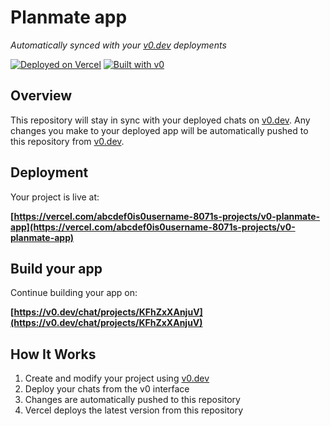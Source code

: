 # Planmate app

*Automatically synced with your [v0.dev](https://v0.dev) deployments*

[![Deployed on Vercel](https://img.shields.io/badge/Deployed%20on-Vercel-black?style=for-the-badge&logo=vercel)](https://vercel.com/abcdef0is0username-8071s-projects/v0-planmate-app)
[![Built with v0](https://img.shields.io/badge/Built%20with-v0.dev-black?style=for-the-badge)](https://v0.dev/chat/projects/KFhZxXAnjuV)

## Overview

This repository will stay in sync with your deployed chats on [v0.dev](https://v0.dev).
Any changes you make to your deployed app will be automatically pushed to this repository from [v0.dev](https://v0.dev).

## Deployment

Your project is live at:

**[https://vercel.com/abcdef0is0username-8071s-projects/v0-planmate-app](https://vercel.com/abcdef0is0username-8071s-projects/v0-planmate-app)**

## Build your app

Continue building your app on:

**[https://v0.dev/chat/projects/KFhZxXAnjuV](https://v0.dev/chat/projects/KFhZxXAnjuV)**

## How It Works

1. Create and modify your project using [v0.dev](https://v0.dev)
2. Deploy your chats from the v0 interface
3. Changes are automatically pushed to this repository
4. Vercel deploys the latest version from this repository